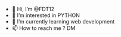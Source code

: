 - 👋 Hi, I’m @FDT12
- 👀 I’m interested in PYTHON
- 🌱 I’m currently learning web development
- 📫 How to reach me ? DM

<!---
FDT12/FDT12 is a ✨ special ✨ repository because its `README.md` (this file) appears on your GitHub profile.
You can click the Preview link to take a look at your changes.
--->

